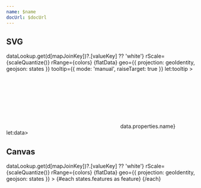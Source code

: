 ```yaml
---
name: $name
docUrl: $docUrl
---
```


<script lang="ts">
	import { index } from 'd3-array';
	import { scaleQuantize } from 'd3-scale';
	import { geoIdentity } from 'd3-geo';
	import { feature } from 'topojson-client';

	import Preview from '$lib/docs/Preview.svelte';
	import Chart, { Canvas, Svg } from '$lib/components/Chart.svelte';
	import GeoPath from '$lib/components/GeoPath.svelte';
	import Tooltip from '$lib/components/Tooltip.svelte';
	import TooltipItem from '$lib/components/TooltipItem.svelte';

	import statesData from '../data/geo/us-states-data.json';

	export let data;

	const states = feature(data.geojson, data.geojson.objects.states);
	const counties = feature(data.geojson, data.geojson.objects.counties);

	const flatData = states.features.map((d) => d.properties);

	const valueKey = 'value';
	const colors = ['#ffdecc', '#ffc09c', '#ffa06b', '#ff7a33'];

	const dataJoinKey = 'name';
	const mapJoinKey = 'name';

	const dataLookup = index(statesData, (d) => d[dataJoinKey]);
</script>

## SVG

<Preview>
	<div class="h-[600px]">
		<Chart
			data={states}
			r={(d) => dataLookup.get(d[mapJoinKey])?.[valueKey] ?? 'white'}
			rScale={scaleQuantize()}
			rRange={colors}
			{flatData}
			geo={{
				projection: geoIdentity,
				geojson: states
			}}
			tooltip={{ mode: 'manual', raiseTarget: true }}
			let:tooltip
		>
			<Svg>
				<g>
					{#each states.features as feature}
						<GeoPath geojson={feature} {tooltip} fillScale class="hover:stroke-red-500 hover:stroke-2" />
					{/each}
				</g>
				<g>
					{#each counties.features as feature}
						<GeoPath geojson={feature} class="fill-none stroke-black/10 pointer-events-none" />
					{/each}
				</g>
			</Svg>
			<Tooltip header={(data) => data.properties.name} let:data>
				<TooltipItem
					label="value"
					value={dataLookup.get(data.properties[mapJoinKey])?.[valueKey]}
					format="currency"
				/>
			</Tooltip>
		</Chart>
	</div>
</Preview>

## Canvas

<Preview>
	<div class="h-[600px] mt-10">
		<Chart
			data={states}
			r={(d) => dataLookup.get(d[mapJoinKey])?.[valueKey] ?? 'white'}
			rScale={scaleQuantize()}
			rRange={colors}
			{flatData}
			geo={{
				projection: geoIdentity,
				geojson: states
			}}
		>
				{#each states.features as feature}
					<Canvas>
						<GeoPath geojson={feature} fillScale />
					</Canvas>
				{/each}
			<Canvas>
				<GeoPath geojson={counties} stroke="rgba(0,0,0,.1)" />
			</Canvas>
		</Chart>
	</div>
</Preview>
